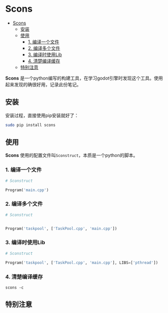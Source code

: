# Scons

- [Scons](#scons)
  - [安装](#安装)
  - [使用](#使用)
    - [1. 编译一个文件](#1-编译一个文件)
    - [2. 编译多个文件](#2-编译多个文件)
    - [3. 编译时使用Lib](#3-编译时使用lib)
    - [4. 清楚编译缓存](#4-清楚编译缓存)
  - [特别注意](#特别注意)

**Scons** 是一个python编写的构建工具，在学习godot引擎时发现这个工具。使用起来发现的确很好用，记录此份笔记。

## 安装

安装过程，直接使用pip安装就好了：

```sh
sudo pip install scons
```

## 使用

**Scons** 使用的配置文件叫`Sconstruct`，本质是一个python的脚本。

### 1. 编译一个文件

```python
# Sconstruct

Program('main.cpp')
```

### 2. 编译多个文件

```python
# Sconstruct


Program('taskpool', ['TaskPool.cpp', 'main.cpp'])
```

### 3. 编译时使用Lib

```python
# Sconstruct

Program('taskpool', ['TaskPool.cpp', 'main.cpp'], LIBS=['pthread'])
```

### 4. 清楚编译缓存

```
scons -c
```

## 特别注意